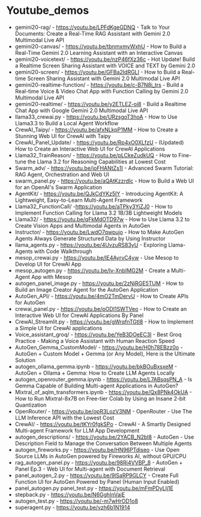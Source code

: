 # Youtube_demos
* gemini20-rag/ - https://youtu.be/LPFdKgeGDNQ - Talk to Your Documents: Create a Real-Time RAG Assistant with Gemini 2.0 Multimodal Live API
* gemini20-canvas/ - https://youtu.be/tbnmxmyWxhU - How to Build a Real-Time Gemini 2.0 Learning Assistant with an Interactive Canvas
* gemini20-voicetext/ - https://youtu.be/nzP46fXz36c - Hot Update! Build a Realtime Screen Sharing Assistant with VOICE and TEXT by Gemini 2.0
* gemini20-screen/ - https://youtu.be/GFBa2IdRGLI - How to Build a Real-time Screen Sharing Assistant with Gemini 2.0 Multimodal Live API
* gemini20-realtime-function/ - https://youtu.be/c-B7N8i_trs - Build a Real-time Voice & Video Chat App with Function Calling by Gemini 2.0 Multimodal Live API
* gemini20-realtime/ - https://youtu.be/y2ETLEZ-oi8 - Build a Realtime Chat App with Google Gemini 2.0 Multimodal Live API
* llama33_crewai.py - https://youtu.be/URzsgoT3hoA - How to Use Llama3.3 to Build a Local Agent Workflow
* CrewAI_Taipy/ - https://youtu.be/afxNLkpP1MM - How to Create a Stunning Web UI for CrewAI with Taipy
* CrewAI_Panel_Update/ - https://youtu.be/Rp4xO0XLfzU - (Updated) How to Create an Interactive Web UI for CrewAI Applications
* Llama32_TrainReason/ - https://youtu.be/pLCkeZudkUQ - How to Fine-tune the Llama 3.2 for Reasoning Capabilities at Lowest Cost
* Swarm_adv/ - https://youtu.be/joFHANtZs1I - Advanced Swarm Tutorial: RAG Agent, Orchestration and Web UI
* swarm_panel.py - https://youtu.be/aQAtKzzrdlc - How to Build a Web UI for an OpenAI's Swarm Application
* AgentKit/ - https://youtu.be/QJkCdYKz5IY - Introducing AgentKit: A Lightweight, Easy-to-Learn Multi-Agent Framework
* Llama32_FunctionCall/ -https://youtu.be/aTPky3YiZJ0 - How to Implement Function Calling for Llama 3.2 1B/3B Lightweight Models
* Llama32/ - https://youtu.be/qFkMdOTD97w - How to Use Llama 3.2 to Create Vision Apps and Multimodal Agents in AutoGen
* Instructor/ - https://youtu.be/LwdO7qwpujo - How to Make AutoGen Agents Always Generate Structured Data by Using Instructor
* llama_agents.py - https://youtu.be/4UvzuRS83yU - Exploring Llama-Agents with Code Walkthrough
* mesop_crewai.py - https://youtu.be/IE4AyrvC4yw - Use Mesop to Develop UI for CrewAI App
* mesop_autogen.py - https://youtu.be/Iv-XnbIMG2M - Create a Multi-Agent App with Mesop
* autogen_panel_image.py - https://youtu.be/2zNiRGE5TUM - How to Build an Image Creator Agent for the AutoGen Application
* AutoGen_API/ - https://youtu.be/4mO2TmDervU - How to Create APIs for AutoGen
* crewai_panel.py - https://youtu.be/pODI1SWTVeo - How to Create an Interactive Web UI for CrewAI Applications By Panel
* CrewAI_Streamlit.py - https://youtu.be/gWrqfnTGtl8 - How to Implement a Simple UI for CrewAI applications
* Voice_assistant_groq/ - https://youtu.be/YeB3DOeEC3I - Best Groq Practice - Making a Voice Assistant with Human Reaction Speed
* AutoGen_Gemma_CustomModel/ - https://youtu.be/H0h78EBzz0o - AutoGen + Custom Model + Gemma (or Any Model), Here is the Ultimate Solution
* autogen_ollama_gemma.ipynb - https://youtu.be/bkBOuBxsxeM - AutoGen + Ollama + Gemma: How to Create LLM Agents Locally
* autogen_openrouter_gemma.ipynb - https://youtu.be/L7ABsqsPN_A - Is Gemma Capable of Building Multi-agent Applications in AutoGen?
* Mixtral_of_aqlm_transformers.ipynb - https://youtu.be/Qx8PNk4OkUA - How to Run Mixtral-8x7B on Free-tier Colab by Using an Insane 2-bit Quantization
* OpenRouter/ - https://youtu.be/opR3LozV3NM - OpenRouter - Use The LLM Inference API with the Lowest Cost
* CrewAI/ - https://youtu.be/tKYr0fgkSPo - CrewAI - A Smartly Designed Multi-agent Framework for LLM App Development
* autogen_descriptions/ - https://youtu.be/2YACB_N2bI8 - AutoGen - Use Description Field to Manage the Conversation Between Multiple Agents
* autogen_fireworks.py - https://youtu.be/HN96PTdiseo - Use Open Source LLMs in AutoGen powered by Fireworks AI, without GPU/CPU
* rag_autogen_panel.py - https://youtu.be/98Ri4VVBP_8 - AutoGen + Panel Ep.3 - Web UI for Multi-agent with Document Retrieval
* panel_autogen_2.py - https://youtu.be/9lSaRP9GLCY - Create Full Function UI for AutoGen Powered by Panel (Human Input Enabled)
* panel_autogen.py panel_test.py - https://youtu.be/mFmPDyLlj1E
* stepback.py - https://youtu.be/N6GghInVajE
* autogen_test.py - https://youtu.be/-m7wHrOD1o8
* superagent.py - https://youtu.be/vzh6b1N1914